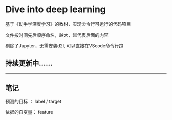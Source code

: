 # Dive into deep learning

基于《动手学深度学习》的教材，实现命令行可运行的代码项目

文件按时间先后顺序命名，越大，越代表后面的内容

剔除了Jupyter，无需安装d2l, 可以直接在VScode命令行跑

## 持续更新中......

---
## 笔记

预测的目标 ： label / target

依据的自变量： feature